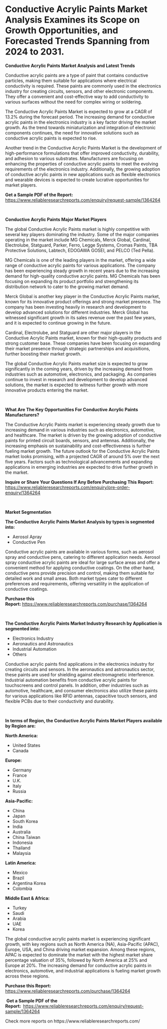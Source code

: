 <p><h1>Conductive Acrylic Paints Market Analysis Examines its Scope on Growth Opportunities, and Forecasted Trends Spanning from 2024 to 2031.</h1></p><p><strong>Conductive Acrylic Paints Market Analysis and Latest Trends</strong></p>
<p><p>Conductive acrylic paints are a type of paint that contains conductive particles, making them suitable for applications where electrical conductivity is required. These paints are commonly used in the electronics industry for creating circuits, sensors, and other electronic components. They offer a convenient and cost-effective way to add conductivity to various surfaces without the need for complex wiring or soldering.</p><p>The Conductive Acrylic Paints Market is expected to grow at a CAGR of 13.2% during the forecast period. The increasing demand for conductive acrylic paints in the electronics industry is a key factor driving the market growth. As the trend towards miniaturization and integration of electronic components continues, the need for innovative solutions such as conductive acrylic paints is expected to rise.</p><p>Another trend in the Conductive Acrylic Paints Market is the development of high-performance formulations that offer improved conductivity, durability, and adhesion to various substrates. Manufacturers are focusing on enhancing the properties of conductive acrylic paints to meet the evolving requirements of the electronics industry. Additionally, the growing adoption of conductive acrylic paints in new applications such as flexible electronics and wearable devices is expected to create lucrative opportunities for market players.</p></p>
<p><strong>Get a Sample PDF of the Report:&nbsp;</strong> <a href="https://www.reliableresearchreports.com/enquiry/request-sample/1364264">https://www.reliableresearchreports.com/enquiry/request-sample/1364264</a></p>
<p>&nbsp;</p>
<p><strong>Conductive Acrylic Paints Major Market Players</strong></p>
<p><p>The global Conductive Acrylic Paints market is highly competitive with several key players dominating the industry. Some of the major companies operating in the market include MG Chemicals, Merck Global, Cardinal, Electrolube, Statguard, Parker, Ferro, Legge Systems, Cromas Paints, TBA Protective Solutions, Labtech, EDOGAWA GOSEI, and PELCO (Ted Pella).</p><p>MG Chemicals is one of the leading players in the market, offering a wide range of conductive acrylic paints for various applications. The company has been experiencing steady growth in recent years due to the increasing demand for high-quality conductive acrylic paints. MG Chemicals has been focusing on expanding its product portfolio and strengthening its distribution network to cater to the growing market demand.</p><p>Merck Global is another key player in the Conductive Acrylic Paints market, known for its innovative product offerings and strong market presence. The company has been investing heavily in research and development to develop advanced solutions for different industries. Merck Global has witnessed significant growth in its sales revenue over the past few years, and it is expected to continue growing in the future.</p><p>Cardinal, Electrolube, and Statguard are other major players in the Conductive Acrylic Paints market, known for their high-quality products and strong customer base. These companies have been focusing on expanding their market presence through strategic partnerships and acquisitions, further boosting their market growth.</p><p>The global Conductive Acrylic Paints market size is expected to grow significantly in the coming years, driven by the increasing demand from industries such as automotive, electronics, and packaging. As companies continue to invest in research and development to develop advanced solutions, the market is expected to witness further growth with more innovative products entering the market.</p></p>
<p>&nbsp;</p>
<p><strong>What Are The Key Opportunities For Conductive Acrylic Paints Manufacturers?</strong></p>
<p><p>The Conductive Acrylic Paints market is experiencing steady growth due to increasing demand in various industries such as electronics, automotive, and healthcare. The market is driven by the growing adoption of conductive paints for printed circuit boards, sensors, and antennas. Additionally, the increasing emphasis on sustainability and cost-effectiveness is further fueling market growth. The future outlook for the Conductive Acrylic Paints market looks promising, with a projected CAGR of around 5% over the next five years. Factors such as technological advancements and expanding applications in emerging industries are expected to drive further growth in the market.</p></p>
<p><strong>Inquire or Share Your Questions If Any Before Purchasing This Report:</strong> <a href="https://www.reliableresearchreports.com/enquiry/pre-order-enquiry/1364264">https://www.reliableresearchreports.com/enquiry/pre-order-enquiry/1364264</a></p>
<p>&nbsp;</p>
<p><strong>Market Segmentation</strong></p>
<p><strong>The Conductive Acrylic Paints Market Analysis by types is segmented into:</strong></p>
<p><ul><li>Aerosol Apray</li><li>Conductive Pen</li></ul></p>
<p><p>Conductive acrylic paints are available in various forms, such as aerosol spray and conductive pens, catering to different application needs. Aerosol spray conductive acrylic paints are ideal for large surface areas and offer a convenient method for applying conductive coatings. On the other hand, conductive pens provide precision and control, making them suitable for detailed work and small areas. Both market types cater to different preferences and requirements, offering versatility in the application of conductive coatings.</p></p>
<p><strong>Purchase this Report:&nbsp;</strong><a href="https://www.reliableresearchreports.com/purchase/1364264">https://www.reliableresearchreports.com/purchase/1364264</a></p>
<p>&nbsp;</p>
<p><strong>The Conductive Acrylic Paints Market Industry Research by Application is segmented into:</strong></p>
<p><ul><li>Electronics Industry</li><li>Aeronautics and Astronautics</li><li>Industrial Automation</li><li>Others</li></ul></p>
<p><p>Conductive acrylic paints find applications in the electronics industry for creating circuits and sensors. In the aeronautics and astronautics sector, these paints are used for shielding against electromagnetic interference. Industrial automation benefits from conductive acrylic paints for touchscreens and control panels. In addition, other industries such as automotive, healthcare, and consumer electronics also utilize these paints for various applications like RFID antennas, capacitive touch sensors, and flexible PCBs due to their conductivity and durability.</p></p>
<p>&nbsp;</p>
<p><strong>In terms of Region, the Conductive Acrylic Paints Market Players available by Region are:</strong></p>
<p>
    <p> <strong> North America: </strong>
        <ul>
            <li>United States</li>
            <li>Canada</li>
        </ul>
        </p> 
    <p> <strong> Europe: </strong>
        <ul>
            <li>Germany</li>
            <li>France</li>
            <li>U.K.</li>
            <li>Italy</li>
            <li>Russia</li>
        </ul>
        </p> 
    <p> <strong> Asia-Pacific: </strong>
        <ul>
            <li>China</li>
            <li>Japan</li>
            <li>South Korea</li>
            <li>India</li>
            <li>Australia</li>
            <li>China Taiwan</li>
            <li>Indonesia</li>
            <li>Thailand</li>
            <li>Malaysia</li>
        </ul>
        </p> 
    <p> <strong> Latin America: </strong>
        <ul>
            <li>Mexico</li>
            <li>Brazil</li>
            <li>Argentina Korea</li>
            <li>Colombia</li>
        </ul>
        </p> 
    <p> <strong> Middle East & Africa: </strong>
        <ul>
            <li>Turkey</li>
            <li>Saudi</li>
            <li>Arabia</li>
            <li>UAE</li>
            <li>Korea</li>
        </ul>
    </p>
    </p>
<p><p>The global conductive acrylic paints market is experiencing significant growth, with key regions such as North America (NA), Asia-Pacific (APAC), Europe, USA, and China driving market expansion. Among these regions, APAC is expected to dominate the market with the highest market share percentage valuation of 35%, followed by North America at 25% and Europe at 20%. The increasing demand for conductive acrylic paints in electronics, automotive, and industrial applications is fueling market growth across these regions.</p></p>
<p><strong>Purchase this Report: </strong><a href="https://www.reliableresearchreports.com/purchase/1364264">https://www.reliableresearchreports.com/purchase/1364264</a></p>
<p>&nbsp;<strong>Get a Sample PDF of the Report:&nbsp;&nbsp;</strong><a href="https://www.reliableresearchreports.com/enquiry/request-sample/1364264">https://www.reliableresearchreports.com/enquiry/request-sample/1364264</a></p>
<p><strong></strong></p>
<p>Check more reports on https://www.reliableresearchreports.com/</p>